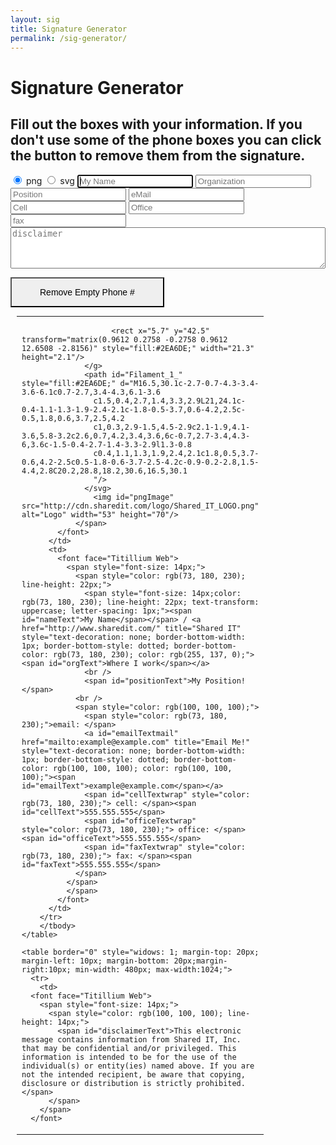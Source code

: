 ```yaml
---
layout: sig
title: Signature Generator
permalink: /sig-generator/
---
```


<div class="sig-wrapper">
<h1> Signature Generator </h1>

<h2>Fill out the boxes with your information. If you don't use some of the phone boxes you can click the button to remove them from the signature.</h2>

<div class="form-wrapper">
<input id="png" type="radio" name="image" value="png" checked> png <input id="svg" type="radio" name="image" value="svg"> svg

<input type="text" name="Name" id="name" placeholder="My Name" data-span="nameText" autofocus required>
<input type="text" name="Org" id="org" placeholder="Organization" list="orglist" data-span="orgText"><datalist id="orglist"><option value="Shared IT, Inc."/><option value="Shared Med, LLC."/></datalist>
<input type="text" name="position" id="position" placeholder="Position" data-span="positionText">
<input type="email" name="email" id="email" placeholder="eMail" data-span="emailText">
<input type="tel" name="cell" id="cell" placeholder="Cell" data-span="cellText">
<input type="tel" name="office" id="office" placeholder="Office" data-span="officeText">
<input type="tel" name="fax" id="fax" placeholder="fax" data-span="faxText">

<textarea name="discliamer" id="disclaimer" placeholder="disclaimer" data-span="disclaimerText" rows="4" style="width:100%;"></textarea>

<button id="remove" style="display: inline-block;  margin: 0 10px 0 0;  padding: 15px 45px;  font-size: 14px;   line-height: 1;  appearance: none;  box-shadow: none;  border-radius: 0;">Remove Empty Phone #</button>
</div>

<div>
    <table border="0" style="widows: 1; margin-top: 5px; margin-left: 10px; margin-bottom: 20px; margin-right: 10px; min-width: 480px; max-width:1024;">
      <tbody>
        <tr height="70">
          <td width="70">
            <font face="Titillium Web">
                <span style="font-size: 14px;">
                  <svg version="1.1" id="svgImage" xmlns="http://www.w3.org/2000/svg" xmlns:xlink="http://www.w3.org/1999/xlink" x="0px" y="0px"
                  	  viewBox="0 0 48.5 64.1"  xml:space="preserve" style="width: 60px;display:none;">
                  <g>
                  	<path style="fill:#30A5DE;" d="M26.3,47.4c0.5-1.7,2.4-3.3,4-3.9C37.1,40.9,42,35.5,44,28.7c3.4-11.9-3.4-24.4-15.3-27.8
                  		C16.8-2.6,4.3,4.3,0.9,16.2c-2,6.9-0.7,14.1,3.6,19.8c1,1.4,1.8,3.8,1.3,5.5l2.3,0.7c0.7-2.5-0.3-5.7-1.7-7.6
                  		c-3.8-5.1-5-11.5-3.3-17.7C6.3,6.2,17.4,0.1,28,3.2C38.7,6.3,44.8,17.4,41.7,28c-1.8,6.1-6.2,10.9-12.2,13.2
                  		c-2.2,0.8-4.7,3-5.5,5.5L26.3,47.4z"/>
                  	<line style="fill:#2EA6DE;" x1="5.4" y1="44.5" x2="24.9" y2="50.2"/>
                  	<path style="fill:#2EA6DE;" d="M4.9,46.4L24.3,52c0.6,0.2,1.4-0.5,1.7-1.5c0.3-1,0-2-0.6-2.2L5.9,42.6c-0.6-0.2-1.4,0.5-1.7,1.5
                  		C3.9,45.2,4.2,46.2,4.9,46.4"/>
                  	<line style="fill:#2EA6DE;" x1="4.4" y1="47.9" x2="23.9" y2="53.6"/>
                  	<path style="fill:#2EA6DE;" d="M3.9,49.8l19.5,5.6c0.6,0.2,1.4-0.5,1.7-1.5c0.3-1,0-2-0.6-2.2L4.9,46c-0.6-0.2-1.4,0.5-1.7,1.5
                  		C3,48.6,3.2,49.6,3.9,49.8"/>
                  	<line style="fill:#2EA6DE;" x1="3.3" y1="51.4" x2="22.8" y2="57"/>
                  	<path style="fill:#2EA6DE;" d="M2.8,53.2l19.5,5.7c0.6,0.2,1.4-0.5,1.7-1.5c0.3-1,0-2-0.6-2.2L3.8,49.5C3.2,49.3,2.4,50,2.2,51
                  		C1.9,52.1,2.1,53.1,2.8,53.2"/>
                  	<path style="fill:#2EA6DE;" d="M3.7,54.7c1.6,2.8,4.1,5,7.3,5.9c3.2,0.9,6.5,0.4,9.4-1.1L3.7,54.7z"/>
                  	<line style="fill:#2EA6DE;" x1="16.3" y1="43.6" x2="20" y2="30.9"/>
                  	<line style="fill:none;stroke:#2EA6DE;stroke-width:2;stroke-miterlimit:10;" x1="16.3" y1="43.6" x2="20" y2="30.9"/>

                  		<rect x="5.7" y="42.5" transform="matrix(0.9612 0.2758 -0.2758 0.9612 12.6508 -2.8156)" style="fill:#2EA6DE;" width="21.3" height="2.1"/>
                  </g>
                  <path id="Filament_1_" style="fill:#2EA6DE;" d="M16.5,30.1c-2.7-0.7-4.3-3.4-3.6-6.1c0.7-2.7,3.4-4.3,6.1-3.6
                  	c1.5,0.4,2.7,1.4,3.3,2.9L21,24.1c-0.4-1.1-1.3-1.9-2.4-2.1c-1.8-0.5-3.7,0.6-4.2,2.5c-0.5,1.8,0.6,3.7,2.5,4.2
                  	c1,0.3,2.9-1.5,4.5-2.9c2.1-1.9,4.1-3.6,5.8-3.2c2.6,0.7,4.2,3.4,3.6,6c-0.7,2.7-3.4,4.3-6,3.6c-1.5-0.4-2.7-1.4-3.3-2.9l1.3-0.8
                  	c0.4,1.1,1.3,1.9,2.4,2.1c1.8,0.5,3.7-0.6,4.2-2.5c0.5-1.8-0.6-3.7-2.5-4.2c-0.9-0.2-2.8,1.5-4.4,2.8C20.2,28.8,18.2,30.6,16.5,30.1
                  	"/>
                  </svg>
                    <img id="pngImage" src="http://cdn.sharedit.com/logo/Shared_IT_LOGO.png" alt="Logo" width="53" height="70"/>
                </span>
            </font>
          </td>
          <td>
            <font face="Titillium Web">
              <span style="font-size: 14px;">
                <span style="color: rgb(73, 180, 230); line-height: 22px;">
                  <span style="font-size: 14px;color: rgb(73, 180, 230); line-height: 22px; text-transform: uppercase; letter-spacing: 1px;"><span id="nameText">My Name</span></span> / <a href="http://www.sharedit.com/" title="Shared IT" style="text-decoration: none; border-bottom-width: 1px; border-bottom-style: dotted; border-bottom-color: rgb(73, 180, 230); color: rgb(255, 137, 0);"><span id="orgText">Where I work</span></a>
                  <br />
                  <span id="positionText">My Position!</span>
                <br />
                <span style="color: rgb(100, 100, 100);">
                  <span style="color: rgb(73, 180, 230);">email: </span>
                  <a id="emailTextmail" href="mailto:example@example.com" title="Email Me!" style="text-decoration: none; border-bottom-width: 1px; border-bottom-style: dotted; border-bottom-color: rgb(100, 100, 100); color: rgb(100, 100, 100);"><span id="emailText">example@example.com</span></a>
                  <span id="cellTextwrap" style="color: rgb(73, 180, 230);"> cell: </span><span id="cellText">555.555.555</span>
                  <span id="officeTextwrap" style="color: rgb(73, 180, 230);"> office: </span><span id="officeText">555.555.555</span>
                  <span id="faxTextwrap" style="color: rgb(73, 180, 230);"> fax: </span><span id="faxText">555.555.555</span>
                </span>
              </span>
              </span>
            </font>
          </td>
        </tr>
        </tbody>
    </table>

    <table border="0" style="widows: 1; margin-top: 20px; margin-left: 10px; margin-bottom: 20px;margin-right:10px; min-width: 480px; max-width:1024;">
      <tr>
        <td>
      <font face="Titillium Web">
        <span style="font-size: 14px;">
          <span style="color: rgb(100, 100, 100); line-height: 14px;">
            <span id="disclaimerText">This electronic message contains information from Shared IT, Inc. that may be confidential and/or privileged. This information is intended to be for the use of the individual(s) or entity(ies) named above. If you are not the intended recipient, be aware that copying, disclosure or distribution is strictly prohibited.</span>
          </span>
        </span>
      </font>
  </td>
  </tr>
</table>
</div>
</div>
